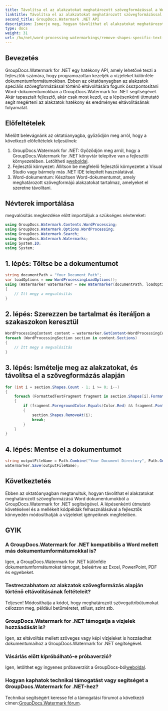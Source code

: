 ```yaml
---
title: Távolítsa el az alakzatokat meghatározott szövegformázással a Word Dokumentumokban
linktitle: Távolítsa el az alakzatokat meghatározott szövegformázással a Word Dokumentumokban
second_title: GroupDocs.Watermark .NET API
description: Ismerje meg, hogyan távolíthat el alakzatokat meghatározott szövegformázású Word dokumentumokból a GroupDocs.Watermark for .NET segítségével. Kövesse útmutatónkat a vízjelek hatékony kezeléséhez.
type: docs
weight: 31
url: /hu/net/word-processing-watermarkings/remove-shapes-specific-text-formatting-word-docs/
---
```

## Bevezetés
GroupDocs.Watermark for .NET egy hatékony API, amely lehetővé teszi a fejlesztők számára, hogy programozottan kezeljék a vízjeleket különféle dokumentumformátumokban. Ebben az oktatóanyagban az alakzatok speciális szövegformázással történő eltávolítására fogunk összpontosítani Word-dokumentumokban a GroupDocs.Watermark for .NET segítségével. Akár tapasztalt fejlesztő, akár csak most kezdi, ez a lépésenkénti útmutató segít megérteni az alakzatok hatékony és eredményes eltávolításának folyamatát.
## Előfeltételek
Mielőtt belevágnánk az oktatóanyagba, győződjön meg arról, hogy a következő előfeltételek teljesülnek:
1.  GroupDocs.Watermark for .NET: Győződjön meg arról, hogy a GroupDocs.Watermark for .NET könyvtár telepítve van a fejlesztői környezetében. Letöltheti a[weboldal](https://releases.groupdocs.com/Watermark/net/).
2. Fejlesztői környezet: Állítson be megfelelő fejlesztői környezetet a Visual Studio vagy bármely más .NET IDE telepített használatával.
3. Word-dokumentum: Készítsen Word-dokumentumot, amely meghatározott szövegformájú alakzatokat tartalmaz, amelyeket el szeretne távolítani.

## Névterek importálása
megvalósítás megkezdése előtt importáljuk a szükséges névtereket:
```csharp
using GroupDocs.Watermark.Contents.WordProcessing;
using GroupDocs.Watermark.Options.WordProcessing;
using GroupDocs.Watermark.Search;
using GroupDocs.Watermark.Watermarks;
using System.IO;
using System;
```
## 1. lépés: Töltse be a dokumentumot
```csharp
string documentPath = "Your Document Path";
var loadOptions = new WordProcessingLoadOptions();
using (Watermarker watermarker = new Watermarker(documentPath, loadOptions))
{
    // Itt megy a megvalósítás
}
```
## 2. lépés: Szerezzen be tartalmat és iteráljon a szakaszokon keresztül
```csharp
WordProcessingContent content = watermarker.GetContent<WordProcessingContent>();
foreach (WordProcessingSection section in content.Sections)
{
    // Itt megy a megvalósítás
}
```
## 3. lépés: Ismételje meg az alakzatokat, és távolítsa el a szövegformázás alapján
```csharp
for (int i = section.Shapes.Count - 1; i >= 0; i--)
{
    foreach (FormattedTextFragment fragment in section.Shapes[i].FormattedTextFragments)
    {
        if (fragment.ForegroundColor.Equals(Color.Red) && fragment.Font.FamilyName == "Arial")
        {
            section.Shapes.RemoveAt(i);
            break;
        }
    }
}
```
## 4. lépés: Mentse el a dokumentumot
```csharp
string outputFileName = Path.Combine("Your Document Directory", Path.GetFileName(documentPath));
watermarker.Save(outputFileName);
```

## Következtetés
Ebben az oktatóanyagban megtanultuk, hogyan távolíthat el alakzatokat meghatározott szövegformázású Word dokumentumokból a GroupDocs.Watermark for .NET segítségével. A lépésenkénti útmutató követésével és a mellékelt kódpéldák felhasználásával a fejlesztők könnyedén módosíthatják a vízjeleket igényeiknek megfelelően.
## GYIK
### A GroupDocs.Watermark for .NET kompatibilis a Word mellett más dokumentumformátumokkal is?
Igen, a GroupDocs.Watermark for .NET különféle dokumentumformátumokat támogat, beleértve az Excel, PowerPoint, PDF és egyebeket.
### Testreszabhatom az alakzatok szövegformázás alapján történő eltávolításának feltételeit?
Teljesen! Módosíthatja a kódot, hogy meghatározott szövegattribútumokat célozzon meg, például betűméretet, stílust, színt stb.
### GroupDocs.Watermark for .NET támogatja a vízjelek hozzáadását is?
Igen, az eltávolítás mellett szöveges vagy képi vízjeleket is hozzáadhat dokumentumaihoz a GroupDocs.Watermark for .NET segítségével.
### Vásárlás előtt kipróbálható-e próbaverzió?
 Igen, letölthet egy ingyenes próbaverziót a GroupDocs-ból[weboldal](https://releases.groupdocs.com/).
### Hogyan kaphatok technikai támogatást vagy segítséget a GroupDocs.Watermark for .NET-hez?
 Technikai segítségért keresse fel a támogatási fórumot a következő címen:[GroupDocs.Watermark fórum](https://forum.groupdocs.com/c/watermark/19).
